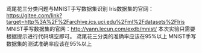 鸢尾花三分类问题与MNIST手写数据集识别
Iris数据集的官网：https://gitee.com/link?target=http%3A%2F%2Farchive.ics.uci.edu%2Fml%2Fdatasets%2FIris
MNIST手写数据集的官网：http://yann.lecun.com/exdb/mnist/
本次实验只需要根据提示进行代码填空即可。
鸢尾花三分类的准确率应该在95%以上
MNIST手写数据集的测试准确率应该在95%以上

